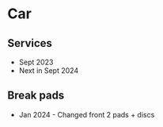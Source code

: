 # Car


## Services
* Sept 2023
* Next in Sept 2024

##  Break pads
* Jan 2024 - Changed front 2 pads + discs 
